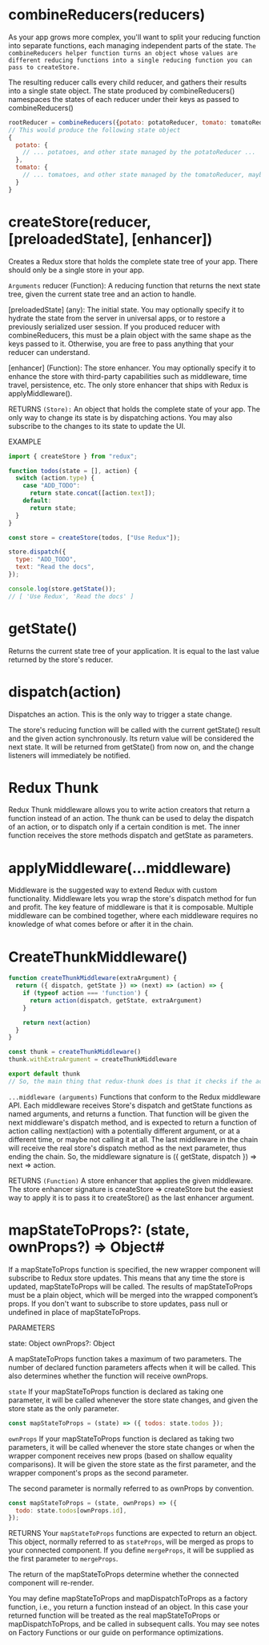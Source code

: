 # combineReducers(reducers)

As your app grows more complex, you'll want to split your reducing function into separate functions, each managing independent parts of the state.
`The combineReducers helper function turns an object whose values are different reducing functions into a single reducing function you can pass to createStore.`

The resulting reducer calls every child reducer, and gathers their results into a single state object.
The state produced by combineReducers() namespaces the states of each reducer under their keys as passed to combineReducers()

```js
rootReducer = combineReducers({potato: potatoReducer, tomato: tomatoReducer})
// This would produce the following state object
{
  potato: {
    // ... potatoes, and other state managed by the potatoReducer ...
  },
  tomato: {
    // ... tomatoes, and other state managed by the tomatoReducer, maybe some nice sauce? ...
  }
}
```

# createStore(reducer, [preloadedState], [enhancer])

Creates a Redux store that holds the complete state tree of your app.
There should only be a single store in your app.

`Arguments`
reducer (Function):
A reducing function that returns the next state tree, given the current state tree and an action to handle.

[preloadedState]
(any): The initial state.
You may optionally specify it to hydrate the state from the server in universal apps, or to restore a previously serialized user session. If you produced reducer with combineReducers, this must be a plain object with the same shape as the keys passed to it. Otherwise, you are free to pass anything that your reducer can understand. <!-- If we wanted to store our redux state in local storage we could load it from there and it would hydrate our redux store with an initial state. -->

[enhancer]
(Function): The store enhancer.
You may optionally specify it to enhance the store with third-party capabilities such as middleware, time travel, persistence, etc. The only store enhancer that ships with Redux is applyMiddleware().

<!-- We will be using applyMiddleware() like thunk as well as Redux DevTools  -->

RETURNS
`(Store):`
An object that holds the complete state of your app.
The only way to change its state is by dispatching actions.
You may also subscribe to the changes to its state to update the UI.

EXAMPLE

```js
import { createStore } from "redux";

function todos(state = [], action) {
  switch (action.type) {
    case "ADD_TODO":
      return state.concat([action.text]);
    default:
      return state;
  }
}

const store = createStore(todos, ["Use Redux"]);

store.dispatch({
  type: "ADD_TODO",
  text: "Read the docs",
});

console.log(store.getState());
// [ 'Use Redux', 'Read the docs' ]
```

# getState()

Returns the current state tree of your application. It is equal to the last value returned by the store's reducer.

# dispatch(action)

Dispatches an action. This is the only way to trigger a state change.

The store's reducing function will be called with the current getState() result and the given action synchronously. Its return value will be considered the next state. It will be returned from getState() from now on, and the change listeners will immediately be notified.

# Redux Thunk

Redux Thunk middleware allows you to write action creators that return a function instead of an action. The thunk can be used to delay the dispatch of an action, or to dispatch only if a certain condition is met. The inner function receives the store methods dispatch and getState as parameters.

# applyMiddleware(...middleware)

Middleware is the suggested way to extend Redux with custom functionality. Middleware lets you wrap the store's dispatch method for fun and profit. The key feature of middleware is that it is composable. Multiple middleware can be combined together, where each middleware requires no knowledge of what comes before or after it in the chain.

<!-- The main thing to keep in mind here is that middleware is away of extending the functionality normally triggered by the dispatch method. Every time we invoke dispatch all of our middleware functions are invoked with the getState and dispatch methods as arguments, allowing us to access the store’s state and trigger additional actions via dispatch if we wish. We can also prevent the dispatch from going through by not invoking next within the middleware function. A key part of the description to note is that all redux middleware must conform to this signature:

;({ getState, dispatch }) => (next) => action 

In this signature, the next function refers to the dispatch function of the next function in the middleware chain. If we’re at the last link in the chain, then next will refer to the real dispatch function that will update the store state. This is important to keep in mind in our case because we only have a single middleware, Redux Thunk. -->


# CreateThunkMiddleware()

```js
function createThunkMiddleware(extraArgument) {
  return ({ dispatch, getState }) => (next) => (action) => {
    if (typeof action === 'function') {
      return action(dispatch, getState, extraArgument)
    }

    return next(action)
  }
}

const thunk = createThunkMiddleware()
thunk.withExtraArgument = createThunkMiddleware

export default thunk
// So, the main thing that redux-thunk does is that it checks if the action that is dispatched is a function. If it is, it will invoke the function, passing in dispatch and getState as arguments (no extraArgument in our case because of how we imported). It will then return the return value of the action function. This will be useful to us later when we want to trigger a react router redirect after an action creator successfully updates the store.
```


`...middleware (arguments)`
Functions that conform to the Redux middleware API. Each middleware receives Store's dispatch and getState functions as named arguments, and returns a function. That function will be given the next middleware's dispatch method, and is expected to return a function of action calling next(action) with a potentially different argument, or at a different time, or maybe not calling it at all.
The last middleware in the chain will receive the real store's dispatch method as the next parameter, thus ending the chain. So, the middleware signature is ({ getState, dispatch }) => next => action.

RETURNS
`(Function)`
A store enhancer that applies the given middleware. The store enhancer signature is createStore => createStore but the easiest way to apply it is to pass it to createStore() as the last enhancer argument.

# mapStateToProps?: (state, ownProps?) => Object#

If a mapStateToProps function is specified, the new wrapper component will subscribe to Redux store updates. This means that any time the store is updated, mapStateToProps will be called. The results of mapStateToProps must be a plain object, which will be merged into the wrapped component’s props. If you don't want to subscribe to store updates, pass null or undefined in place of mapStateToProps.

PARAMETERS

state: Object
ownProps?: Object

A mapStateToProps function takes a maximum of two parameters.
The number of declared function parameters affects when it will be called. This also determines whether the function will receive ownProps.

`state`
If your mapStateToProps function is declared as taking one parameter, it will be called whenever the store state changes, and given the store state as the only parameter.

```js
const mapStateToProps = (state) => ({ todos: state.todos });
```

`ownProps`
If your mapStateToProps function is declared as taking two parameters, it will be called whenever the store state changes or when the wrapper component receives new props (based on shallow equality comparisons). It will be given the store state as the first parameter, and the wrapper component's props as the second parameter.

The second parameter is normally referred to as ownProps by convention.

```js
const mapStateToProps = (state, ownProps) => ({
  todo: state.todos[ownProps.id],
});
```

RETURNS
Your `mapStateToProps` functions are expected to return an object.
This object, normally referred to as `stateProps`, will be merged as props to your connected component. If you define `mergeProps`, it will be supplied as the first parameter to `mergeProps`.

The return of the mapStateToProps determine whether the connected component will re-render.

You may define mapStateToProps and mapDispatchToProps as a factory function, i.e., you return a function instead of an object. In this case your returned function will be treated as the real mapStateToProps or mapDispatchToProps, and be called in subsequent calls. You may see notes on Factory Functions or our guide on performance optimizations.
